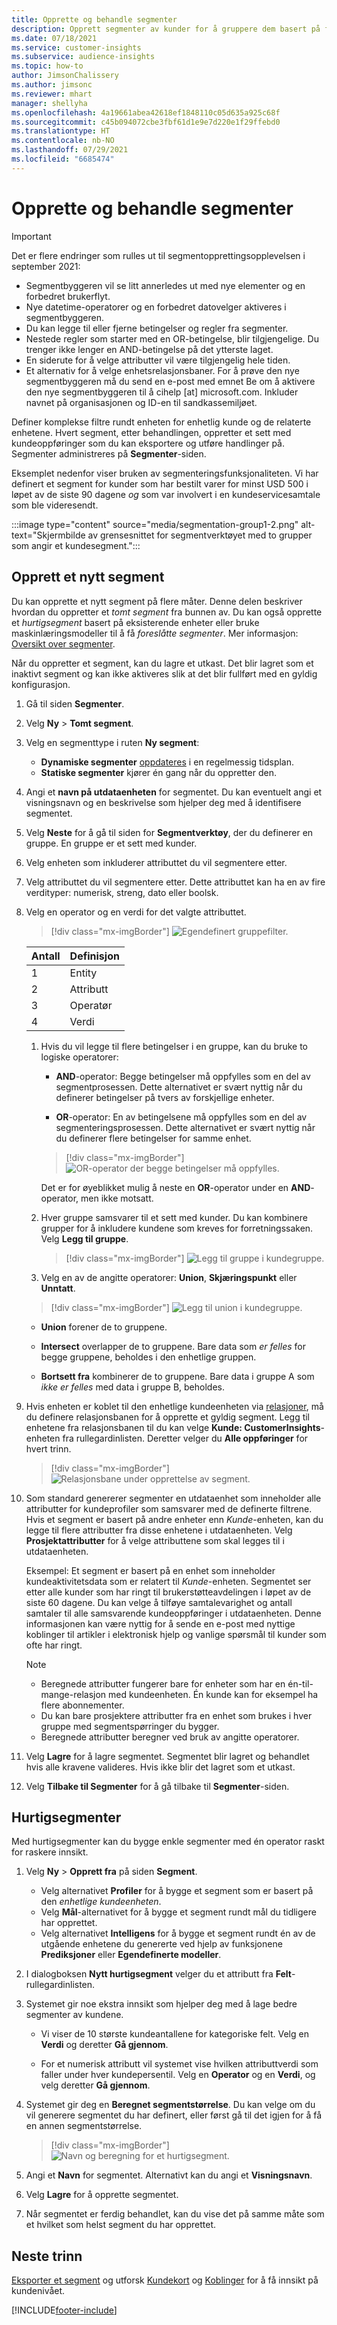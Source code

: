 ```yaml
---
title: Opprette og behandle segmenter
description: Opprett segmenter av kunder for å gruppere dem basert på forskjellige attributter.
ms.date: 07/18/2021
ms.service: customer-insights
ms.subservice: audience-insights
ms.topic: how-to
author: JimsonChalissery
ms.author: jimsonc
ms.reviewer: mhart
manager: shellyha
ms.openlocfilehash: 4a19661abea42618ef1848110c05d635a925c68f
ms.sourcegitcommit: c45b094072cbe3fbf61d1e9e7d220e1f29ffebd0
ms.translationtype: HT
ms.contentlocale: nb-NO
ms.lasthandoff: 07/29/2021
ms.locfileid: "6685474"
---
```

# <a name="create-and-manage-segments"></a>Opprette og behandle segmenter

> [!IMPORTANT]
> Det er flere endringer som rulles ut til segmentopprettingsopplevelsen i september 2021: 
> - Segmentbyggeren vil se litt annerledes ut med nye elementer og en forbedret brukerflyt.
> - Nye datetime-operatorer og en forbedret datovelger aktiveres i segmentbyggeren.
> - Du kan legge til eller fjerne betingelser og regler fra segmenter. 
> - Nestede regler som starter med en OR-betingelse, blir tilgjengelige. Du trenger ikke lenger en AND-betingelse på det ytterste laget.
> - En siderute for å velge attributter vil være tilgjengelig hele tiden.
> - Et alternativ for å velge enhetsrelasjonsbaner.
> For å prøve den nye segmentbyggeren må du send en e-post med emnet Be om å aktivere den nye segmentbyggeren til å cihelp [at] microsoft.com. Inkluder navnet på organisasjonen og ID-en til sandkassemiljøet.

Definer komplekse filtre rundt enheten for enhetlig kunde og de relaterte enhetene. Hvert segment, etter behandlingen, oppretter et sett med kundeoppføringer som du kan eksportere og utføre handlinger på. Segmenter administreres på **Segmenter**-siden. 

Eksemplet nedenfor viser bruken av segmenteringsfunksjonaliteten. Vi har definert et segment for kunder som har bestilt varer for minst USD 500 i løpet av de siste 90 dagene *og* som var involvert i en kundeservicesamtale som ble videresendt.

:::image type="content" source="media/segmentation-group1-2.png" alt-text="Skjermbilde av grensesnittet for segmentverktøyet med to grupper som angir et kundesegment.":::

## <a name="create-a-new-segment"></a>Opprett et nytt segment

Du kan opprette et nytt segment på flere måter. Denne delen beskriver hvordan du oppretter et *tomt segment* fra bunnen av. Du kan også opprette et *hurtigsegment* basert på eksisterende enheter eller bruke maskinlæringsmodeller til å få *foreslåtte segmenter*. Mer informasjon: [Oversikt over segmenter](segments.md).

Når du oppretter et segment, kan du lagre et utkast. Det blir lagret som et inaktivt segment og kan ikke aktiveres slik at det blir fullført med en gyldig konfigurasjon.

1. Gå til siden **Segmenter**.

1. Velg **Ny** > **Tomt segment**.

1. Velg en segmenttype i ruten **Ny segment**:

   - **Dynamiske segmenter** [oppdateres](segments.md#refresh-segments) i en regelmessig tidsplan.
   - **Statiske segmenter** kjører én gang når du oppretter den.

1. Angi et **navn på utdataenheten** for segmentet. Du kan eventuelt angi et visningsnavn og en beskrivelse som hjelper deg med å identifisere segmentet.

1. Velg **Neste** for å gå til siden for **Segmentverktøy**, der du definerer en gruppe. En gruppe er et sett med kunder.

1. Velg enheten som inkluderer attributtet du vil segmentere etter.

1. Velg attributtet du vil segmentere etter. Dette attributtet kan ha en av fire verdityper: numerisk, streng, dato eller boolsk.

1. Velg en operator og en verdi for det valgte attributtet.

   > [!div class="mx-imgBorder"]
   > ![Egendefinert gruppefilter.](media/customer-group-numbers.png "Gruppefilter for kunde")

   |Antall |Definisjon  |
   |---------|---------|
   |1     |Entity          |
   |2     |Attributt          |
   |3    |Operatør         |
   |4    |Verdi         |

   1. Hvis du vil legge til flere betingelser i en gruppe, kan du bruke to logiske operatorer:

      - **AND**-operator: Begge betingelser må oppfylles som en del av segmentprosessen. Dette alternativet er svært nyttig når du definerer betingelser på tvers av forskjellige enheter.

      - **OR**-operator: En av betingelsene må oppfylles som en del av segmenteringsprosessen. Dette alternativet er svært nyttig når du definerer flere betingelser for samme enhet.

      > [!div class="mx-imgBorder"]
      > ![OR-operator der begge betingelser må oppfylles.](media/segmentation-either-condition.png "OR-operator der begge betingelser må oppfylles")

      Det er for øyeblikket mulig å neste en **OR**-operator under en **AND**-operator, men ikke motsatt.

   1. Hver gruppe samsvarer til et sett med kunder. Du kan kombinere grupper for å inkludere kundene som kreves for forretningssaken.    
   Velg **Legg til gruppe**.

      > [!div class="mx-imgBorder"]
      > ![Legg til gruppe i kundegruppe.](media/customer-group-add-group.png "Legg til gruppe i kundegruppe")

   1. Velg en av de angitte operatorer: **Union**, **Skjæringspunkt** eller **Unntatt**.

   > [!div class="mx-imgBorder"]
   > ![Legg til union i kundegruppe.](media/customer-group-union.png "Legg til union i kundegruppe")

   - **Union** forener de to gruppene.

   - **Intersect** overlapper de to gruppene. Bare data som *er felles* for begge gruppene, beholdes i den enhetlige gruppen.

   - **Bortsett fra** kombinerer de to gruppene. Bare data i gruppe A som *ikke er felles* med data i gruppe B, beholdes.

1. Hvis enheten er koblet til den enhetlige kundeenheten via [relasjoner](relationships.md), må du definere relasjonsbanen for å opprette et gyldig segment. Legg til enhetene fra relasjonsbanen til du kan velge **Kunde: CustomerInsights**-enheten fra rullegardinlisten. Deretter velger du **Alle oppføringer** for hvert trinn.

   > [!div class="mx-imgBorder"]
   > ![Relasjonsbane under opprettelse av segment.](media/segments-multiple-relationships.png "Relasjonsbane under opprettelse av segment")

1. Som standard genererer segmenter en utdataenhet som inneholder alle attributter for kundeprofiler som samsvarer med de definerte filtrene. Hvis et segment er basert på andre enheter enn *Kunde*-enheten, kan du legge til flere attributter fra disse enhetene i utdataenheten. Velg **Prosjektattributter** for å velge attributtene som skal legges til i utdataenheten.  
  
   Eksempel: Et segment er basert på en enhet som inneholder kundeaktivitetsdata som er relatert til *Kunde*-enheten. Segmentet ser etter alle kunder som har ringt til brukerstøtteavdelingen i løpet av de siste 60 dagene. Du kan velge å tilføye samtalevarighet og antall samtaler til alle samsvarende kundeoppføringer i utdataenheten. Denne informasjonen kan være nyttig for å sende en e-post med nyttige koblinger til artikler i elektronisk hjelp og vanlige spørsmål til kunder som ofte har ringt.

   > [!NOTE]
   > - Beregnede attributter fungerer bare for enheter som har en én-til-mange-relasjon med kundeenheten. Én kunde kan for eksempel ha flere abonnementer.
   > - Du kan bare prosjektere attributter fra en enhet som brukes i hver gruppe med segmentspørringer du bygger.
   > - Beregnede attributter beregner ved bruk av angitte operatorer.

1. Velg **Lagre** for å lagre segmentet. Segmentet blir lagret og behandlet hvis alle kravene valideres. Hvis ikke blir det lagret som et utkast.

1. Velg **Tilbake til Segmenter** for å gå tilbake til **Segmenter**-siden.



## <a name="quick-segments"></a>Hurtigsegmenter

Med hurtigsegmenter kan du bygge enkle segmenter med én operator raskt for raskere innsikt.

1. Velg **Ny** > **Opprett fra** på siden **Segment**.

   - Velg alternativet **Profiler** for å bygge et segment som er basert på den *enhetlige kundeenheten*.
   - Velg **Mål**-alternativet for å bygge et segment rundt mål du tidligere har opprettet.
   - Velg alternativet **Intelligens** for å bygge et segment rundt én av de utgående enhetene du genererte ved hjelp av funksjonene **Prediksjoner** eller **Egendefinerte modeller**.

2. I dialogboksen **Nytt hurtigsegment** velger du et attributt fra **Felt**-rullegardinlisten.

3. Systemet gir noe ekstra innsikt som hjelper deg med å lage bedre segmenter av kundene.
   - Vi viser de 10 største kundeantallene for kategoriske felt. Velg en **Verdi** og deretter **Gå gjennom**.

   - For et numerisk attributt vil systemet vise hvilken attributtverdi som faller under hver kundepersentil. Velg en **Operator** og en **Verdi**, og velg deretter **Gå gjennom**.

4. Systemet gir deg en **Beregnet segmentstørrelse**. Du kan velge om du vil generere segmentet du har definert, eller først gå til det igjen for å få en annen segmentstørrelse.

    > [!div class="mx-imgBorder"]
    > ![Navn og beregning for et hurtigsegment.](media/quick-segment-name.png "Navn og beregning for et hurtigsegment")

5. Angi et **Navn** for segmentet. Alternativt kan du angi et **Visningsnavn**.

6. Velg **Lagre** for å opprette segmentet.

7. Når segmentet er ferdig behandlet, kan du vise det på samme måte som et hvilket som helst segment du har opprettet.

## <a name="next-steps"></a>Neste trinn

[Eksporter et segment](export-destinations.md) og utforsk [Kundekort](customer-card-add-in.md) og [Koblinger](export-power-bi.md) for å få innsikt på kundenivået.

[!INCLUDE[footer-include](../includes/footer-banner.md)]
